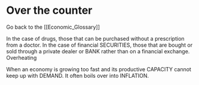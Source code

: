 # Over the counter

Go back to the [[Economic_Glossary]]


In the case of drugs, those that can be purchased without a prescription from a doctor. In the case of financial SECURITIES, those that are bought or sold through a private dealer or BANK rather than on a financial exchange.
Overheating

When an economy is growing too fast and its productive CAPACITY cannot keep up with DEMAND. It often boils over into INFLATION.

